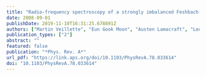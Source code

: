 ```yaml
---
title: "Radio-frequency spectroscopy of a strongly imbalanced Feshbach-resonant Fermi gas"
date: 2008-09-01
publishDate: 2019-11-10T16:31:25.678891Z
authors: ["Martin Veillette", "Eun Gook Moon", "Austen Lamacraft", "Leo Radzihovsky", "Subir Sachdev", "D. E. Sheehy"]
publication_types: ["2"]
abstract: ""
featured: false
publication: "*Phys. Rev. A*"
url_pdf: "https://link.aps.org/doi/10.1103/PhysRevA.78.033614"
doi: "10.1103/PhysRevA.78.033614"
---
```


